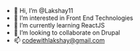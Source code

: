 - 👋 Hi, I’m @Lakshay11
- 👀 I’m interested in Front End Technologies 
- 🌱 I’m currently learning ReactJS
- 💞️ I’m looking to collaborate on Drupal
- 📫 codewithlakshay@gmail.com

<!---
Lakshay11/Lakshay11 is a ✨ special ✨ repository because its `README.md` (this file) appears on your GitHub profile.
You can click the Preview link to take a look at your changes.
--->
